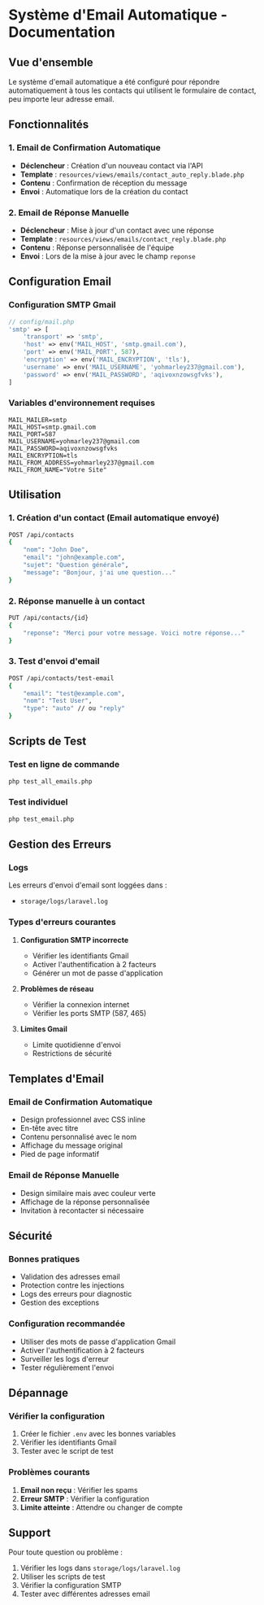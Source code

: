 # Système d'Email Automatique - Documentation

## Vue d'ensemble

Le système d'email automatique a été configuré pour répondre automatiquement à tous les contacts qui utilisent le formulaire de contact, peu importe leur adresse email.

## Fonctionnalités

### 1. Email de Confirmation Automatique
- **Déclencheur** : Création d'un nouveau contact via l'API
- **Template** : `resources/views/emails/contact_auto_reply.blade.php`
- **Contenu** : Confirmation de réception du message
- **Envoi** : Automatique lors de la création du contact

### 2. Email de Réponse Manuelle
- **Déclencheur** : Mise à jour d'un contact avec une réponse
- **Template** : `resources/views/emails/contact_reply.blade.php`
- **Contenu** : Réponse personnalisée de l'équipe
- **Envoi** : Lors de la mise à jour avec le champ `reponse`

## Configuration Email

### Configuration SMTP Gmail
```php
// config/mail.php
'smtp' => [
    'transport' => 'smtp',
    'host' => env('MAIL_HOST', 'smtp.gmail.com'),
    'port' => env('MAIL_PORT', 587),
    'encryption' => env('MAIL_ENCRYPTION', 'tls'),
    'username' => env('MAIL_USERNAME', 'yohmarley237@gmail.com'),
    'password' => env('MAIL_PASSWORD', 'aqivoxnzowsgfvks'),
]
```

### Variables d'environnement requises
```env
MAIL_MAILER=smtp
MAIL_HOST=smtp.gmail.com
MAIL_PORT=587
MAIL_USERNAME=yohmarley237@gmail.com
MAIL_PASSWORD=aqivoxnzowsgfvks
MAIL_ENCRYPTION=tls
MAIL_FROM_ADDRESS=yohmarley237@gmail.com
MAIL_FROM_NAME="Votre Site"
```

## Utilisation

### 1. Création d'un contact (Email automatique envoyé)
```bash
POST /api/contacts
{
    "nom": "John Doe",
    "email": "john@example.com",
    "sujet": "Question générale",
    "message": "Bonjour, j'ai une question..."
}
```

### 2. Réponse manuelle à un contact
```bash
PUT /api/contacts/{id}
{
    "reponse": "Merci pour votre message. Voici notre réponse..."
}
```

### 3. Test d'envoi d'email
```bash
POST /api/contacts/test-email
{
    "email": "test@example.com",
    "nom": "Test User",
    "type": "auto" // ou "reply"
}
```

## Scripts de Test

### Test en ligne de commande
```bash
php test_all_emails.php
```

### Test individuel
```bash
php test_email.php
```

## Gestion des Erreurs

### Logs
Les erreurs d'envoi d'email sont loggées dans :
- `storage/logs/laravel.log`

### Types d'erreurs courantes
1. **Configuration SMTP incorrecte**
   - Vérifier les identifiants Gmail
   - Activer l'authentification à 2 facteurs
   - Générer un mot de passe d'application

2. **Problèmes de réseau**
   - Vérifier la connexion internet
   - Vérifier les ports SMTP (587, 465)

3. **Limites Gmail**
   - Limite quotidienne d'envoi
   - Restrictions de sécurité

## Templates d'Email

### Email de Confirmation Automatique
- Design professionnel avec CSS inline
- En-tête avec titre
- Contenu personnalisé avec le nom
- Affichage du message original
- Pied de page informatif

### Email de Réponse Manuelle
- Design similaire mais avec couleur verte
- Affichage de la réponse personnalisée
- Invitation à recontacter si nécessaire

## Sécurité

### Bonnes pratiques
- Validation des adresses email
- Protection contre les injections
- Logs des erreurs pour diagnostic
- Gestion des exceptions

### Configuration recommandée
- Utiliser des mots de passe d'application Gmail
- Activer l'authentification à 2 facteurs
- Surveiller les logs d'erreur
- Tester régulièrement l'envoi

## Dépannage

### Vérifier la configuration
1. Créer le fichier `.env` avec les bonnes variables
2. Vérifier les identifiants Gmail
3. Tester avec le script de test

### Problèmes courants
1. **Email non reçu** : Vérifier les spams
2. **Erreur SMTP** : Vérifier la configuration
3. **Limite atteinte** : Attendre ou changer de compte

## Support

Pour toute question ou problème :
1. Vérifier les logs dans `storage/logs/laravel.log`
2. Utiliser les scripts de test
3. Vérifier la configuration SMTP
4. Tester avec différentes adresses email 